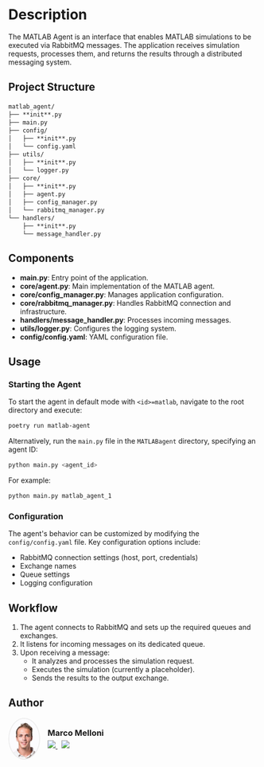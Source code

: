 # Description

The MATLAB Agent is an interface that enables MATLAB simulations to be executed via RabbitMQ messages. The application receives simulation requests, processes them, and returns the results through a distributed messaging system.

## Project Structure

```
matlab_agent/
├── **init**.py
├── main.py
├── config/
│   ├── **init**.py
│   └── config.yaml
├── utils/
│   ├── **init**.py
│   └── logger.py
├── core/
│   ├── **init**.py
│   ├── agent.py
│   ├── config_manager.py
│   └── rabbitmq_manager.py
└── handlers/
    ├── **init**.py
    └── message_handler.py
```

## Components

- **main.py**: Entry point of the application.
- **core/agent.py**: Main implementation of the MATLAB agent.
- **core/config_manager.py**: Manages application configuration.
- **core/rabbitmq_manager.py**: Handles RabbitMQ connection and infrastructure.
- **handlers/message_handler.py**: Processes incoming messages.
- **utils/logger.py**: Configures the logging system.
- **config/config.yaml**: YAML configuration file.

## Usage

### Starting the Agent

To start the agent in default mode with `<id>=matlab`, navigate to the root directory and execute:

```bash
poetry run matlab-agent
```

Alternatively, run the `main.py` file in the `MATLABagent` directory, specifying an agent ID:

```bash
python main.py <agent_id>
```

For example:

```bash
python main.py matlab_agent_1
```

### Configuration

The agent's behavior can be customized by modifying the `config/config.yaml` file. Key configuration options include:

- RabbitMQ connection settings (host, port, credentials)
- Exchange names
- Queue settings
- Logging configuration

## Workflow

1. The agent connects to RabbitMQ and sets up the required queues and exchanges.
2. It listens for incoming messages on its dedicated queue.
3. Upon receiving a message:
   - It analyzes and processes the simulation request.
   - Executes the simulation (currently a placeholder).
   - Sends the results to the output exchange.

## Author

<div align="left" style="display: flex; align-items: center; gap: 15px;">
  <img src="images/profile.jpg" width="60" style="border-radius: 50%; border: 2px solid #eee;"/>
  <div>
    <h3 style="margin: 0;">Marco Melloni</h3>
    <div style="margin-top: 5px;">
      <a href="https://www.linkedin.com/in/marco-melloni/">
        <img src="https://img.shields.io/badge/LinkedIn-Connect-blue?style=flat-square&logo=linkedin"/>
      </a>
      <a href="https://github.com/marcomelloni" style="margin-left: 8px;">
        <img src="https://img.shields.io/badge/GitHub-Profile-black?style=flat-square&logo=github"/>
      </a>
    </div>
  </div>
</div>
